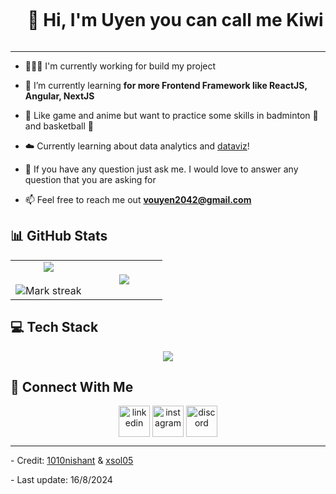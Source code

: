 <!--h1 without bottom border-->
<div id="user-content-toc">
  <ul align="center">
    <summary><h1 style="display: inline-block">👋 Hi, I'm Uyen you can call me Kiwi</h1></summary>
  </ul>
</div>
<hr/>


 - 👩🏻‍💻 I'm currently working for build my project<br/>
 
 - 🌱 I’m currently learning **for more Frontend Framework like ReactJS, Angular, NextJS**<br/>

 - 🤖 Like game and anime but want to practice some skills in badminton 🏸 and basketball 🏀<br/>

 - ☁️ Currently learning about data analytics and [dataviz](https://pudding.cool/2018/08/pockets/)!<br/>
 
 - 💭 If you have any question just ask me. I would love to answer any question that you are asking for<br/>

 - 📫 Feel free to reach me out **vouyen2042@gmail.com**


## 📊 GitHub Stats
<!--- stats (start) -->
<table align="center">
<tr border="none">
<td width="50%" align="center">
  
  <img  align="center"  src="https://github-readme-stats.vercel.app/api?username=TRKUyen&theme=radical&show_icons=true&count_private=true" />
  <br></br>
  <img  title="🔥 Get streak stats for your profile at git.io/streak-stats" alt="Mark streak" src="https://github-readme-streak-stats.herokuapp.com/?user=TRKUyen&theme=radical&hide_border=false" /> 
</td>

<td width="50%" align="center">

  <img  align="center"  src="https://github-readme-stats.anuraghazra1.vercel.app/api/top-langs/?username=TRKUyen&theme=radical&hide_border=false&no-bg=true&no-frame=true&langs_count=7"/>
  
  </td>
</tr>
</table>
<!--- stats (end) -->

## 💻 Tech Stack
<!--tech stack icons-->
<p align="center">
  <a href="https://skillicons.dev">
    <img src="https://skillicons.dev/icons?i=git,devto,cs,css,postgres,express,redis,github,html,js,md,nginx,mysql,sqlite,nodejs,postman,py,react,tailwind,ts,vscode,notion,jquery,npm,ps,pr &perline=14" />
  </a>
</p>

## 🤝 Connect With Me
<!--icons and links-->
<p align="center">
<a href="https://www.linkedin.com/in/uy%C3%AAn-kim-b70b18308/" target="blank"><img align="center" src="https://user-images.githubusercontent.com/88904952/234979284-68c11d7f-1acc-4f0c-ac78-044e1037d7b0.png" alt="linkedin" height="50" width="50" /></a>
<a href="https://www.instagram.com/keishun.gt/" target="blank"><img align="center" src="https://user-images.githubusercontent.com/88904952/234981169-2dd1e58f-4b7e-468c-8213-034ba62156c3.png" alt="instagram" height="50" width="50" /></a>
<a href="https://discord.gg/9V7jMn7n" target="blank"><img align="center" src="https://user-images.githubusercontent.com/88904952/234982627-019fd336-6248-453c-9b05-97c13fd1d207.png" alt="discord" height="50" width="50" /></a>
  
</p>
<hr/>

<p>
- Credit: <a href="https://github.com/1010nishant/" target="blank">1010nishant</a> & <a href="https://github.com/xsol05/" target="blank">xsol05</a>
</p> 
- Last update: 16/8/2024

